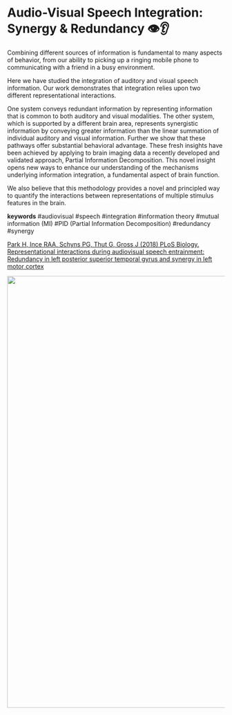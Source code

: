 # Audio-Visual Speech Integration: Synergy & Redundancy 👁️👂

Combining different sources of information is fundamental to many aspects of behavior, from our ability to picking up a ringing mobile phone to communicating with a friend in a busy environment. 

Here we have studied the integration of auditory and visual speech information. Our work demonstrates that integration relies upon two different representational interactions. 

One system conveys redundant information by representing information that is common to both auditory and visual modalities. The other system, which is supported by a different brain area, represents synergistic information by conveying greater information than the linear summation of individual auditory and visual information. Further we show that these pathways offer substantial behavioral advantage. These fresh insights have been achieved by applying to brain imaging data a recently developed and validated approach, Partial Information Decomposition. 
This novel insight opens new ways to enhance our understanding of the mechanisms underlying information integration, a fundamental aspect of brain function. 

We also believe that this methodology provides a novel and principled way to quantify the interactions between representations of multiple stimulus features in the brain.

**keywords**
#audiovisual #speech #integration #information theory #mutual information (MI) #PID (Partial Information Decomposition) #redundancy #synergy

[Park H, Ince RAA, Schyns PG, Thut G, Gross J (2018) PLoS Biology. Representational interactions during audiovisual speech entrainment: Redundancy in left posterior superior temporal gyrus and synergy in left motor cortex](https://doi.org/10.1371/journal.pbio.2006558)

<img src="https://journals.plos.org/plosbiology/article/figure/image?size=large&id=10.1371/journal.pbio.2006558.g001" width="1000">
